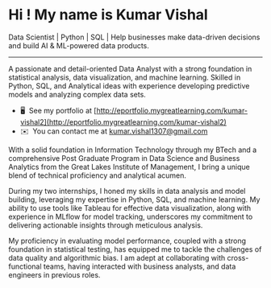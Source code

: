 Hi ! My name is Kumar Vishal
====================================================================================================================================

Data Scientist | Python | SQL | Help businesses make data-driven decisions and build AI & ML-powered data products.

------------------------------------------------------------------------------------------------------------------------------------

A passionate and detail-oriented Data Analyst with a strong foundation in statistical analysis, data visualization, and machine learning. Skilled in Python, SQL, and Analytical ideas with experience developing predictive models and analyzing complex data sets.

*   🖥️  See my portfolio at [http://eportfolio.mygreatlearning.com/kumar-vishal2](http://eportfolio.mygreatlearning.com/kumar-vishal2)
*   ✉️  You can contact me at [kumar.vishal1307@gmail.com](mailto:kumar.vishal1307@gmail.com)
  
With a solid foundation in Information Technology through my BTech and a comprehensive Post Graduate Program in Data Science and Business Analytics from the Great Lakes Institute of Management, I bring a unique blend of technical proficiency and analytical acumen.

During my two internships, I honed my skills in data analysis and model building, leveraging my expertise in Python, SQL, and machine learning. My ability to use tools like Tableau for effective data visualization, along with experience in MLflow for model tracking, underscores my commitment to delivering actionable insights through meticulous analysis.

My proficiency in evaluating model performance, coupled with a strong foundation in statistical testing, has equipped me to tackle the challenges of data quality and algorithmic bias. I am adept at collaborating with cross-functional teams, having interacted with business analysts, and data engineers in previous roles.             
